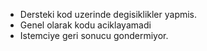 * Dersteki kod uzerinde degisiklikler yapmis.
* Genel olarak kodu aciklayamadi
* Istemciye geri sonucu gondermiyor.